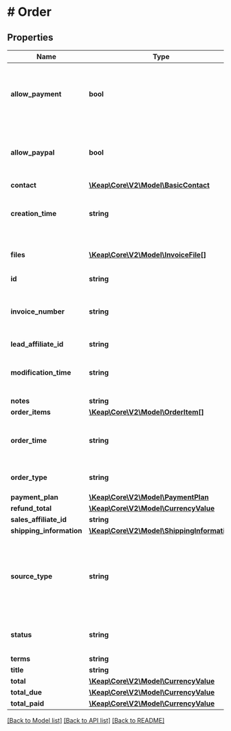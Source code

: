 # # Order

## Properties

Name | Type | Description | Notes
------------ | ------------- | ------------- | -------------
**allow_payment** | **bool** | Whether or not card-related payments should be allowed on this order. Applies only to Keap Pro/Max edition. | [optional]
**allow_paypal** | **bool** | Whether or not PayPal payments should be allowed on this order. Applies only to Keap Pro/Max edition. | [optional]
**contact** | [**\Keap\Core\V2\Model\BasicContact**](BasicContact.md) |  | [optional]
**creation_time** | **string** | When this order was originally created. In ISO-8601 format (e.g. 2024-05-21T23:00:00Z) | [optional]
**files** | [**\Keap\Core\V2\Model\InvoiceFile[]**](InvoiceFile.md) | A list of attached files to this order. Applies only to Keap Pro/Max edition. | [optional]
**id** | **string** |  | [optional]
**invoice_number** | **string** | The associated invoice identifier. Applies only to Keap Pro/Max edition. Feature not yet supported. | [optional]
**lead_affiliate_id** | **string** |  | [optional]
**modification_time** | **string** | When this order was changed. In ISO-8601 format (e.g. 2024-05-21T23:00:00Z) | [optional]
**notes** | **string** |  | [optional]
**order_items** | [**\Keap\Core\V2\Model\OrderItem[]**](OrderItem.md) |  | [optional]
**order_time** | **string** | A user-defined date and time of the order. In ISO-8601 format (e.g. 2024-05-21T23:00:00Z) | [optional]
**order_type** | **string** | The order type. Valid values are: ONLINE, OFFLINE. | [optional]
**payment_plan** | [**\Keap\Core\V2\Model\PaymentPlan**](PaymentPlan.md) |  | [optional]
**refund_total** | [**\Keap\Core\V2\Model\CurrencyValue**](CurrencyValue.md) |  | [optional]
**sales_affiliate_id** | **string** |  | [optional]
**shipping_information** | [**\Keap\Core\V2\Model\ShippingInformation**](ShippingInformation.md) |  | [optional]
**source_type** | **string** | The source where the order was created. Valid values include: API, CHECKOUT_FORM, INVOICE, MANUAL_PAYMENT, QUICKBOOKS, UNKNOWN. | [optional]
**status** | **string** | The order status. Valid values are: DRAFT, SENT, VIEWED, PAID. | [optional]
**terms** | **string** |  | [optional]
**title** | **string** |  | [optional]
**total** | [**\Keap\Core\V2\Model\CurrencyValue**](CurrencyValue.md) |  | [optional]
**total_due** | [**\Keap\Core\V2\Model\CurrencyValue**](CurrencyValue.md) |  | [optional]
**total_paid** | [**\Keap\Core\V2\Model\CurrencyValue**](CurrencyValue.md) |  | [optional]

[[Back to Model list]](../../README.md#models) [[Back to API list]](../../README.md#endpoints) [[Back to README]](../../README.md)
